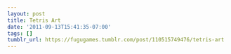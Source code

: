 ```yaml
---
layout: post
title: Tetris Art
date: '2011-09-13T15:41:35-07:00'
tags: []
tumblr_url: https://fugugames.tumblr.com/post/110515749476/tetris-art
---
```

